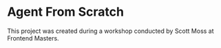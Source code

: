 # Agent From Scratch

This project was created during a workshop conducted by Scott Moss at Frontend Masters.
